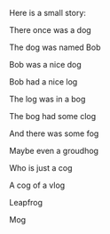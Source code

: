 Here is a small story:



There once was a dog

The dog was named Bob

Bob was a nice dog

Bob had a nice log

The log was in a bog

The bog had some clog

And there was some fog

Maybe even a groudhog

Who is just a cog

A cog of a vlog

Leapfrog

Mog